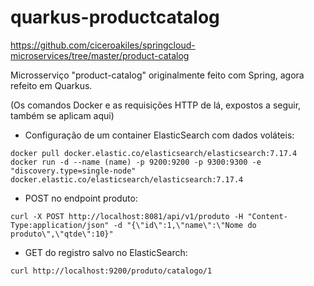 # quarkus-productcatalog

https://github.com/ciceroakiles/springcloud-microservices/tree/master/product-catalog

Microsserviço "product-catalog" originalmente feito com Spring, agora refeito em Quarkus.

(Os comandos Docker e as requisições HTTP de lá, expostos a seguir, também se aplicam aqui)

* Configuração de um container ElasticSearch com dados voláteis:
```
docker pull docker.elastic.co/elasticsearch/elasticsearch:7.17.4
docker run -d --name (name) -p 9200:9200 -p 9300:9300 -e "discovery.type=single-node" docker.elastic.co/elasticsearch/elasticsearch:7.17.4
```

* POST no endpoint produto:
```
curl -X POST http://localhost:8081/api/v1/produto -H "Content-Type:application/json" -d "{\"id\":1,\"name\":\"Nome do produto\",\"qtde\":10}"
```

* GET do registro salvo no ElasticSearch:
```
curl http://localhost:9200/produto/catalogo/1
```
